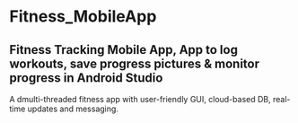# Fitness_MobileApp

## Fitness Tracking Mobile App, App to log workouts, save progress pictures & monitor progress in Android Studio
A dmulti-threaded fitness app with user-friendly GUI, cloud-based DB, real-time updates and messaging.
